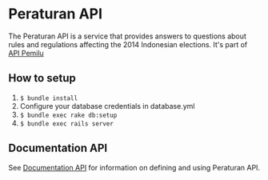 # Peraturan API

The Peraturan API is a service that provides answers to questions about rules and regulations affecting the 2014 Indonesian elections. It's part of [API Pemilu](http://developer.pemiluapi.org/)

## How to setup

1. `$ bundle install`
2. Configure your database credentials in database.yml
2. `$ bundle exec rake db:setup`
3. `$ bundle exec rails server`

## Documentation API
See [Documentation API](http://docs.peraturanapi.apiary.io/) for information on defining and using Peraturan API.

